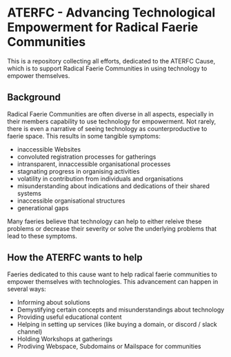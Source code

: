# ATERFC - Advancing Technological Empowerment for Radical Faerie Communities

This is a repository collecting all efforts, dedicated to the ATERFC Cause, which is to support Radical Faerie Communities in using technology to empower themselves.

## Background

Radical Faerie Communities are often diverse in all aspects, especially in their members capability to use technology for empowerment. Not rarely, there is even a narrative of seeing technology as counterproductive to faerie space. This results in some tangible symptoms:

+ inaccessible Websites
+ convoluted registration processes for gatherings
+ intransparent, innaccessible organisational processes
+ stagnating progress in organising activities
+ volatility in contribution from individuals and organisations
+ misunderstanding about indications and dedications of their shared systems
+ inaccessible organisational structures
+ generational gaps

Many faeries believe that technology can help to either releive these problems or decrease their severity or solve the underlying problems that lead to these symptoms.

## How the ATERFC wants to help

Faeries dedicated to this cause want to help radical faerie communities to empower themselves with technologies. This advancement can happen in several ways:

+ Informing about solutions
+ Demystifying certain concepts and misunderstandings about technology
+ Providing useful educational content
+ Helping in setting up services (like buying a domain, or discord / slack channel)
+ Holding Workshops at gatherings
+ Prodiving Webspace, Subdomains or Mailspace for communities
